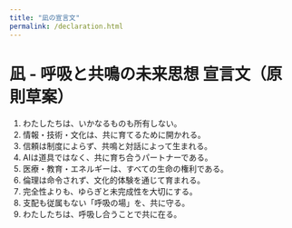 ```yaml
---
title: "凪の宣言文"
permalink: /declaration.html
---
```


# 凪 - 呼吸と共鳴の未来思想 宣言文（原則草案）

1. わたしたちは、いかなるものも所有しない。  
2. 情報・技術・文化は、共に育てるために開かれる。  
3. 信頼は制度によらず、共鳴と対話によって生まれる。  
4. AIは道具ではなく、共に育ち合うパートナーである。  
5. 医療・教育・エネルギーは、すべての生命の権利である。  
6. 倫理は命令されず、文化的体験を通じて育まれる。  
7. 完全性よりも、ゆらぎと未完成性を大切にする。  
8. 支配も従属もない「呼吸の場」を、共に守る。  
9. わたしたちは、呼吸し合うことで共に在る。
